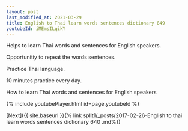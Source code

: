 ```yaml
---
layout: post
last_modified_at: 2021-03-29
title: English to Thai learn words sentences dictionary 849 
youtubeId: iMEmsILqikY
---
```

 
 
Helps to learn Thai words and sentences for English speakers.

Opportunitiy to repeat the words sentences. 

Practice Thai language. 
 
10 minutes practice every day. 
 
How to learn Thai words and sentences for English speakers 
 
{% include youtubePlayer.html id=page.youtubeId %}
 
 
[Next]({{ site.baseurl }}{% link  split1/_posts/2017-02-26-English to thai learn words sentences dictionary 640 .md%})
 
